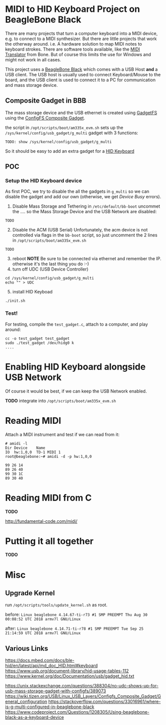 MIDI to HID Keyboard Project on BeagleBone Black
================================================

There are many projects that turn a computer keyboard into a MIDI device, e.g. to connect to a MIDI synthesizer.
But there are little projects that work the otherway around. i.e. A hardware solution to map MIDI notes to keyboard strokes. There are software tools available, like the [MIDI Translator](https://www.bome.com/products/mtclassic) from Bone. But of course this limits the use for Windows and might not work in all cases.

This project uses a [BeagleBone Black](https://beagleboard.org/black) which comes with a USB Host **and** a USB client.
The USB host is usually used to connect Keyboard/Mouse to the board, and the USB client is used to connect it to a PC for communication and mass storage device.

Composite Gadget in BBB
------------------------
The mass storage device and the USB ethernet is created using  [GadgetFS](http://www.linux-usb.org/gadget/) using the
[ConfigFS Composite Gadget](https://wiki.tizen.org/USB/Linux_USB_Layers/Configfs_Composite_Gadget).

the script in `/opt/scripts/boot/am335x_evm.sh` sets up the `/sys/kernel/config/usb_gadget/g_multi` gadget with 3 functions:

```
TODO: show /sys/kernel/config/usb_gadget/g_multi
```

So it should be easy to add an extra gadget for a [HID Keyboard](https://wiki.tizen.org/USB/Linux_USB_Layers/Configfs_Composite_Gadget/Usage_eq._to_g_hid.ko)

POC
---

### Setup the HID Keyboard device
As first POC, we try to disable the all the gadgets in `g_multi` so we can disable the gadget and add our own (otherwise, we get _Device Busy_ errors).

1. Disable Mass Storage and Tethering
in `/etc/default/bb-boot` uncommet the .... so the Mass Storage Device and the USB Network are disabled:
```
TODO
```
2. Disable the ACM (USB Serial)
Unfortunately, the acm device is not controlled via flags in the `bb-boot` script, so just uncomment the 2
lines in `/opt/scripts/boot/am335x_evm.sh`
```
TODO
```
3. reboot
**NOTE** Be sure to be connected via ethernet and remember the IP. otherwise it's the last thing you do :-)
4. turn off UDC (USB Device Controller)
```
cd /sys/kernel/config/usb_gadget/g_multi
echo "" > UDC
```
5. install HID Keyboad
```
./init.sh
```

### Test!

For testing, compile the `test_gadget.c`, attach to a computer, and play around:

```
cc -o test_gadget test_gadget
sudo ./test_gadget /dev/hidg0 k
....
```

Enabling HID Keyboard alongside USB Network
===========================================

Of course it would be best, if we can keep the USB Network enabled.

**TODO** integrate into `/opt/scripts/boot/am335x_evm.sh`

Reading MIDI
============

Attach a MIDI instrument and test if we can read from it:

```
# amidi -l
Dir Device    Name
IO  hw:1,0,0  TD-1 MIDI 1
root@beaglebone:~# amidi -d -p hw:1,0,0

99 26 14
89 26 40
99 30 1C
89 30 40
```

Reading MIDI from C
=====================

**TODO**

http://fundamental-code.com/midi/

Putting it all together
=======================

**TODO**

Misc
====

Upgrade Kernel
--------------

run `/opt/scripts/tools/update_kernel.sh` as root.

before:
`Linux beaglebone 4.14.67-ti-r73 #1 SMP PREEMPT Thu Aug 30 00:08:52 UTC 2018 armv7l GNU/Linux`

after:
`Linux beaglebone 4.14.71-ti-r78 #1 SMP PREEMPT Tue Sep 25 21:14:59 UTC 2018 armv7l GNU/Linux`


Various Links
-------------
https://docs.mbed.com/docs/ble-hid/en/latest/api/md_doc_HID.html#keyboard
https://www.usb.org/document-library/hid-usage-tables-112
https://www.kernel.org/doc/Documentation/usb/gadget_hid.txt

https://unix.stackexchange.com/questions/388304/no-udc-shows-up-for-usb-mass-storage-gadget-with-configfs/389073
https://wiki.tizen.org/USB/Linux_USB_Layers/Configfs_Composite_Gadget/General_configuration
https://stackoverflow.com/questions/33016961/where-is-g-multi-configured-in-beaglebone-black
https://www.codeproject.com/Questions/1208305/Using-beaglebone-black-as-a-keyboard-device
